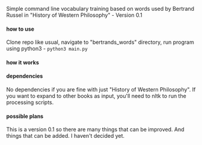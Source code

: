 Simple command line vocabulary training based on words used by Bertrand Russel
in "History of Western Philosophy" - Version 0.1

#### how to use
Clone repo like usual, navigate to "bertrands_words" directory, 
run program using python3 - `python3 main.py`

#### how it works


#### dependencies
No dependencies if you are fine with just "History of Western Philosophy".
If you want to expand to other books as input, you'll need to nltk to run
the processing scripts. 

#### possible plans
This is a version 0.1 so there are many things that can be improved.
And things that can be added. I haven't decided yet.